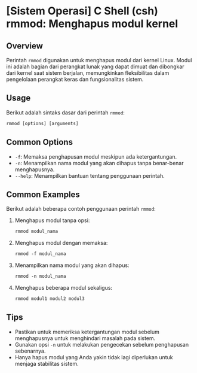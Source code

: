 # [Sistem Operasi] C Shell (csh) rmmod: Menghapus modul kernel

## Overview
Perintah `rmmod` digunakan untuk menghapus modul dari kernel Linux. Modul ini adalah bagian dari perangkat lunak yang dapat dimuat dan dibongkar dari kernel saat sistem berjalan, memungkinkan fleksibilitas dalam pengelolaan perangkat keras dan fungsionalitas sistem.

## Usage
Berikut adalah sintaks dasar dari perintah `rmmod`:

```csh
rmmod [options] [arguments]
```

## Common Options
- `-f`: Memaksa penghapusan modul meskipun ada ketergantungan.
- `-n`: Menampilkan nama modul yang akan dihapus tanpa benar-benar menghapusnya.
- `--help`: Menampilkan bantuan tentang penggunaan perintah.

## Common Examples
Berikut adalah beberapa contoh penggunaan perintah `rmmod`:

1. Menghapus modul tanpa opsi:
   ```csh
   rmmod modul_nama
   ```

2. Menghapus modul dengan memaksa:
   ```csh
   rmmod -f modul_nama
   ```

3. Menampilkan nama modul yang akan dihapus:
   ```csh
   rmmod -n modul_nama
   ```

4. Menghapus beberapa modul sekaligus:
   ```csh
   rmmod modul1 modul2 modul3
   ```

## Tips
- Pastikan untuk memeriksa ketergantungan modul sebelum menghapusnya untuk menghindari masalah pada sistem.
- Gunakan opsi `-n` untuk melakukan pengecekan sebelum penghapusan sebenarnya.
- Hanya hapus modul yang Anda yakin tidak lagi diperlukan untuk menjaga stabilitas sistem.
